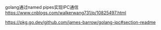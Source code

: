 golang通过named pipes实现IPC通信
https://www.cnblogs.com/walkerwang731/p/10825497.html



https://pkg.go.dev/github.com/james-barrow/golang-ipc#section-readme